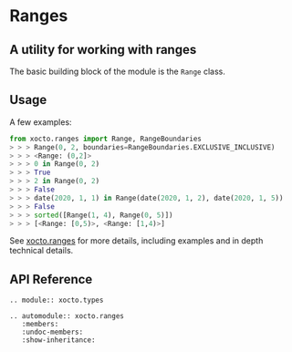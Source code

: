# Ranges

## A utility for working with ranges

The basic building block of the module is the `Range` class.

## Usage

A few examples:

```python
from xocto.ranges import Range, RangeBoundaries
> > > Range(0, 2, boundaries=RangeBoundaries.EXCLUSIVE_INCLUSIVE)
> > > <Range: (0,2]>
> > > 0 in Range(0, 2)
> > > True
> > > 2 in Range(0, 2)
> > > False
> > > date(2020, 1, 1) in Range(date(2020, 1, 2), date(2020, 1, 5))
> > > False
> > > sorted([Range(1, 4), Range(0, 5)])
> > > [<Range: [0,5)>, <Range: [1,4)>]
```

See [xocto.ranges](https://github.com/octoenergy/xocto/blob/master/xocto/ranges.py) for more details, including examples and in depth technical details.

## API Reference

```{eval-rst}
.. module:: xocto.types

.. automodule:: xocto.ranges
   :members:
   :undoc-members:
   :show-inheritance:
```
